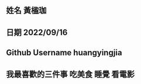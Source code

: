 姓名
黃楹珈
----
日期
2022/09/16
----
Github Username
huangyingjia
---------------
我最喜歡的三件事
吃美食 睡覺 看電影
---------------

